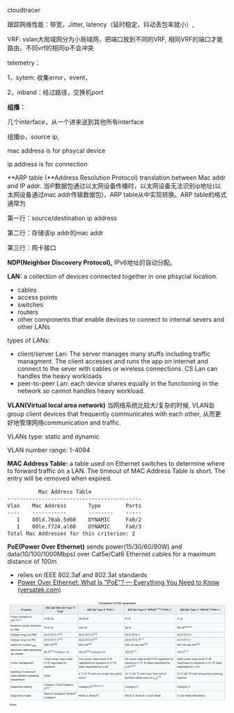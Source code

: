cloudtracer

跟踪网络性能：带宽，Jitter, latency（延时稳定，抖动丢包率就小）, 



VRF: vxlan大局域网分为小局域网，把端口放到不同的VRF, 相同VRF的端口才能路由。不同vrf的相同ip不会冲突





telemetry：

1，sytem: 收集error，event，

2，inband：经过路径，交换机port





**组播：**

几个interface，从一个进来送到其他所有interface

组播ip，source ip, 





mac address is for phsycal device

ip address is for connection



**ARP table (**Address Resolution Protocol)  translation between Mac addr and IP addr. 当IP数据包通过以太网设备传播时，以太网设备无法识别ip地址(以太网设备通过mac addr传输数据包)，ARP table从中实现转换。ARP table的格式通常为

第一行：source/destination ip address

第二行：存储该ip addr的mac addr

第三行：网卡接口



**NDP(Neighbor Discovery Protocol),** IPv6地址的自动分配。



**LAN:**  a collection of devices connected together in one phsycial location.

- cables
- access points
- switches
- routers
- other components that enable devices to connect to internal severs and other LANs

types of LANs:

- client/server Lan: The server manages many stuffs including traffic managment. The client accesses and runs the app on internet and connect to the sever with cables or wireless connections. CS Lan can handles the heavy workloads
- peer-to-peer Lan: each device shares equally in the functioning in the network so cannot handles heavy workload.

**VLAN(Virtual local area network)** 当网络系统比较大/复杂的时候, VLAN会group  client devices that frequently communicates with each other, 从而更好地管理网络communication and traffic. 

VLANs type: static and dynamic

VLAN number range: 1-4094



**MAC Address Table:** a table used on Ethernet switches to determine where to forward traffic on a LAN. The timeout of MAC Address Table is short. The entry will be removed when expired. 

```
          Mac Address Table
-------------------------------------------
Vlan    Mac Address       Type        Ports
----    -----------       --------    -----
   1    00ld.70ab.5d60    DYNAMIC     Fa0/2
   1    00le.f724.al60    DYNAMIC     Fa0/3
Total Mac Addresses for this criterion: 2
```



**PoE(Power Over Ethernet)** sends power(15/30/60/90W) and data(10/100/1000Mbps) over Cat5e/Cat6 Ethernet cables for a maximum distance of 100m

- relies on IEEE 802.3af and 802.3at standards
- [Power Over Ethernet: What Is "PoE"? — Everything You Need to Know (versatek.com)](https://www.versatek.com/what-is-power-over-ethernet/)

![image-20210804172524852](网络基础知识.assets/image-20210804172524852.png)

